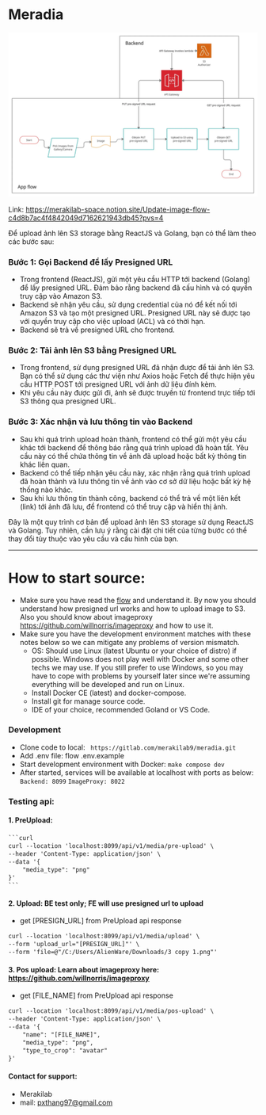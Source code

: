 
# Meradia

![flow.png](flow.png)

Link: https://merakilab-space.notion.site/Update-image-flow-c4d8b7ac4f4842049d7162621943db45?pvs=4

Để upload ảnh lên S3 storage bằng ReactJS và Golang, bạn có thể làm theo các bước sau:

### **Bước 1: Gọi Backend để lấy Presigned URL**

- Trong frontend (ReactJS), gửi một yêu cầu HTTP tới backend (Golang) để lấy presigned URL. Đảm bảo rằng backend đã cấu hình và có quyền truy cập vào Amazon S3.
- Backend sẽ nhận yêu cầu, sử dụng credential của nó để kết nối tới Amazon S3 và tạo một presigned URL. Presigned URL này sẽ được tạo với quyền truy cập cho việc upload (ACL) và có thời hạn.
- Backend sẽ trả về presigned URL cho frontend.

### **Bước 2: Tải ảnh lên S3 bằng Presigned URL**

- Trong frontend, sử dụng presigned URL đã nhận được để tải ảnh lên S3. Bạn có thể sử dụng các thư viện như Axios hoặc Fetch để thực hiện yêu cầu HTTP POST tới presigned URL với ảnh dữ liệu đính kèm.
- Khi yêu cầu này được gửi đi, ảnh sẽ được truyền từ frontend trực tiếp tới S3 thông qua presigned URL.

### **Bước 3: Xác nhận và lưu thông tin vào Backend**

- Sau khi quá trình upload hoàn thành, frontend có thể gửi một yêu cầu khác tới backend để thông báo rằng quá trình upload đã hoàn tất. Yêu cầu này có thể chứa thông tin về ảnh đã upload hoặc bất kỳ thông tin khác liên quan.
- Backend có thể tiếp nhận yêu cầu này, xác nhận rằng quá trình upload đã hoàn thành và lưu thông tin về ảnh vào cơ sở dữ liệu hoặc bất kỳ hệ thống nào khác.
- Sau khi lưu thông tin thành công, backend có thể trả về một liên kết (link) tới ảnh đã lưu, để frontend có thể truy cập và hiển thị ảnh.

Đây là một quy trình cơ bản để upload ảnh lên S3 storage sử dụng ReactJS và Golang. Tuy nhiên, cần lưu ý rằng cài đặt chi tiết của từng bước có thể thay đổi tùy thuộc vào yêu cầu và cấu hình của bạn.


---
# How to start source:
- Make sure you have read the [flow](flow.png) and understand it. By now you should understand how presigned url works and how to upload image to S3. Also you should know about imageproxy https://github.com/willnorris/imageproxy  and how to use it.
- Make sure you have the development environment matches with these notes below so we can mitigate any problems of version mismatch.
  - OS: Should use Linux (latest Ubuntu or your choice of distro) if possible. Windows does not play well with Docker and some other techs we may use. If you still prefer to use Windows, so you may have to cope with problems by yourself later since we're assuming everything will be developed and run on Linux.
  - Install Docker CE (latest) and docker-compose.
  - Install git for manage source code.
  - IDE of your choice, recommended Goland or VS Code.

### Development 
  - Clone code to local: ``` https://gitlab.com/merakilab9/meradia.git```
  - Add .env file: flow .env.example
  - Start development environment with Docker: ```make compose dev```
  - After started, services will be available at localhost with ports as below:
  ```Backend: 8099```
  ```ImageProxy: 8022```

### Testing api:

#### 1. PreUpload:
    ```curl
    curl --location 'localhost:8099/api/v1/media/pre-upload' \
    --header 'Content-Type: application/json' \
    --data '{
        "media_type": "png"
    }'
    ```

#### 2. Upload: BE test only; FE will use presigned url to upload
* get [PRESIGN_URL] from PreUpload api response
```curl
curl --location 'localhost:8099/api/v1/media/upload' \
--form 'upload_url="[PRESIGN_URL]"' \
--form 'file=@"/C:/Users/AlienWare/Downloads/3 copy 1.png"'
```

#### 3. Pos upload: Learn about imageproxy here: https://github.com/willnorris/imageproxy 
* get [FILE_NAME] from PreUpload api response
```curl
curl --location 'localhost:8099/api/v1/media/pos-upload' \
--header 'Content-Type: application/json' \
--data '{
    "name": "[FILE_NAME]",
    "media_type": "png",
    "type_to_crop": "avatar"
}'
```

#### Contact for support:
- Merakilab
- mail: pxthang97@gmail.com
